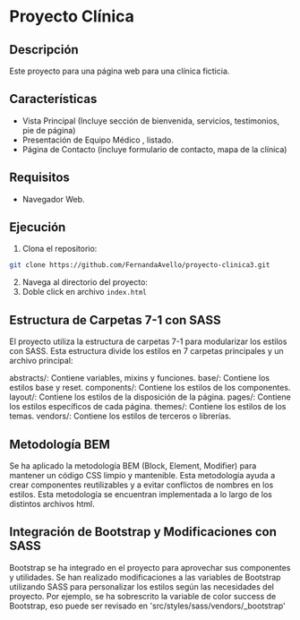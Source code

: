 # Proyecto Clínica

## Descripción
Este proyecto para una página web para una clínica ficticia.

## Características
- Vista Principal (Incluye sección de bienvenida, servicios, testimonios, pie de página)
- Presentación de Equipo Médico , listado.
- Página de Contacto (incluye formulario de contacto, mapa de la clínica)

## Requisitos
- Navegador Web.

## Ejecución
1. Clona el repositorio:
  ```bash
  git clone https://github.com/FernandaAvello/proyecto-clinica3.git
  ```
2. Navega al directorio del proyecto:
3. Doble click en archivo `index.html`

## Estructura de Carpetas 7-1 con SASS
El proyecto utiliza la estructura de carpetas 7-1 para modularizar los estilos con SASS. Esta estructura divide los estilos en 7 carpetas principales y un archivo principal:

abstracts/: Contiene variables, mixins y funciones.
base/: Contiene los estilos base y reset.
components/: Contiene los estilos de los componentes.
layout/: Contiene los estilos de la disposición de la página.
pages/: Contiene los estilos específicos de cada página.
themes/: Contiene los estilos de los temas.
vendors/: Contiene los estilos de terceros o librerías.

## Metodología BEM
Se ha aplicado la metodología BEM (Block, Element, Modifier) para mantener un código CSS limpio y mantenible. Esta metodología ayuda a crear componentes reutilizables y a evitar conflictos de nombres en los estilos. Esta metodología se encuentran implementada a lo largo de los distintos archivos html.

## Integración de Bootstrap y Modificaciones con SASS
Bootstrap se ha integrado en el proyecto para aprovechar sus componentes y utilidades. Se han realizado modificaciones a las variables de Bootstrap utilizando SASS para personalizar los estilos según las necesidades del proyecto. Por ejemplo, se ha sobrescrito la variable de color success de Bootstrap, eso puede ser revisado en 'src/styles/sass/vendors/_bootstrap'

